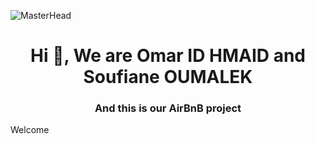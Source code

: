![MasterHead](https://cloudfront-eu-central-1.images.arcpublishing.com/le360/CCUVXYGTZBGBJDYZ47UIENUC54.jpg)
<h1 align="center">Hi 👋, We are Omar ID HMAID and Soufiane OUMALEK</h1>
<h3 align="center">And this is our AirBnB project</h3>
Welcome 
